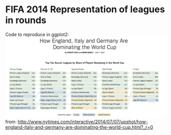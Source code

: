 # FIFA 2014 Representation of leagues in rounds

Code to reproduce in ggplot2: 
![rank table](orig.png?raw=true)
from: http://www.nytimes.com/interactive/2014/07/07/upshot/how-england-italy-and-germany-are-dominating-the-world-cup.html?_r=0

